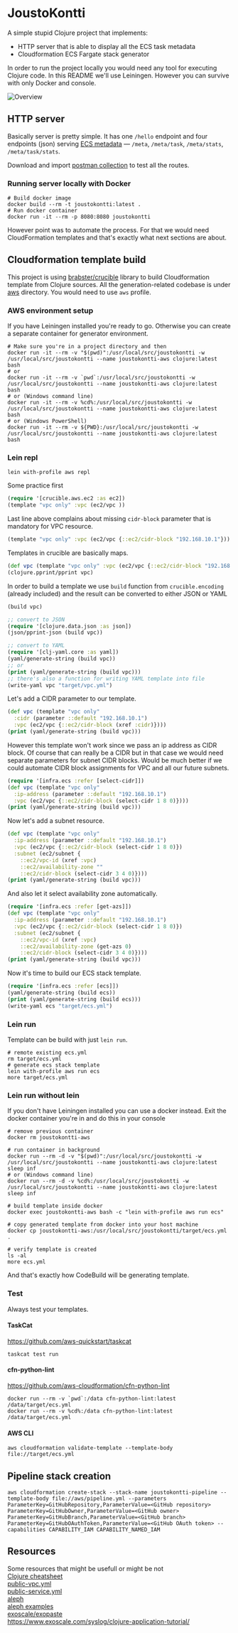 # JoustoKontti

A simple stupid Clojure project that implements:
* HTTP server that is able to display all the ECS task metadata
* Cloudformation ECS Fargate stack generator

In order to run the project locally you would need any tool for executing Clojure code. In this README we'll use Leiningen. However you can survive with only Docker and console.

![Overview](/doc/overview.jpg)

## HTTP server

Basically server is pretty simple. It has one `/hello` endpoint and four endpoints (json) serving [ECS metadata](https://docs.aws.amazon.com/AmazonECS/latest/developerguide/task-metadata-endpoint-v3.html) &mdash; `/meta`, `/meta/task`, `/meta/stats`, `/meta/task/stats`.

Download and import [postman collection](doc/postman_collection.json) to test all the routes.

### Running server locally with Docker

```shell
# Build docker image
docker build --rm -t joustokontti:latest .
# Run docker container
docker run -it --rm -p 8080:8080 joustokontti
```

However point was to automate the process. For that we would need CloudFormation templates and that's exactly what next sections are about.

## Cloudformation template build

This project is using [brabster/crucible](https://github.com/brabster/crucible) library to build Cloudformation template from Clojure sources. All the generation-related codebase is under [aws](/aws) directory. You would need to use `aws` profile.

### AWS environment setup

If you have Leiningen installed you're ready to go. Otherwise you can create a separate container for generator environment.

```shell
# Make sure you're in a project directory and then
docker run -it --rm -v "$(pwd)":/usr/local/src/joustokontti -w /usr/local/src/joustokontti --name joustokontti-aws clojure:latest bash
# or
docker run -it --rm -v `pwd`:/usr/local/src/joustokontti -w /usr/local/src/joustokontti --name joustokontti-aws clojure:latest bash
# or (Windows command line)
docker run -it --rm -v %cd%:/usr/local/src/joustokontti -w /usr/local/src/joustokontti --name joustokontti-aws clojure:latest bash
# or (Windows PowerShell)
docker run -it --rm -v ${PWD}:/usr/local/src/joustokontti -w /usr/local/src/joustokontti --name joustokontti-aws clojure:latest bash
```

### Lein repl

```shell
lein with-profile aws repl
```
Some practice first
```clojure
(require '[crucible.aws.ec2 :as ec2])
(template "vpc only" :vpc (ec2/vpc ))
```
Last line above complains about missing `cidr-block` parameter that is mandatory for VPC resource.
```clojure
(template "vpc only" :vpc (ec2/vpc {::ec2/cidr-block "192.168.10.1"}))
```
Templates in crucible are basically maps.
```clojure
(def vpc (template "vpc only" :vpc (ec2/vpc {::ec2/cidr-block "192.168.10.1"})))
(clojure.pprint/pprint vpc)
```

In order to build a template we use `build` function from `crucible.encoding` (already included) and the result can be converted to either JSON or YAML
```clojure
(build vpc)

;; convert to JSON
(require '[clojure.data.json :as json])
(json/pprint-json (build vpc))

;; convert to YAML
(require '[clj-yaml.core :as yaml])
(yaml/generate-string (build vpc))
;; or
(print (yaml/generate-string (build vpc)))
;; there's also a function for writing YAML template into file
(write-yaml vpc "target/vpc.yml")
```

Let's add a CIDR parameter to our template.

```clojure
(def vpc (template "vpc only"
  :cidr (parameter ::default "192.168.10.1")
  :vpc (ec2/vpc {::ec2/cidr-block (xref :cidr)})))
(print (yaml/generate-string (build vpc)))
```

However this template won't work since we pass an ip address as CIDR block. Of course that can really be a CIDR but in that case we would need separate parameters for subnet CIDR blocks. Would be much better if we could automate CIDR block assignments for VPC and all our future subnets.

```clojure
(require '[infra.ecs :refer [select-cidr]])
(def vpc (template "vpc only"
  :ip-address (parameter ::default "192.168.10.1")
  :vpc (ec2/vpc {::ec2/cidr-block (select-cidr 1 8 0)})))
(print (yaml/generate-string (build vpc)))
```

Now let's add a subnet resource.

```clojure
(def vpc (template "vpc only"
  :ip-address (parameter ::default "192.168.10.1")
  :vpc (ec2/vpc {::ec2/cidr-block (select-cidr 1 8 0)})
  :subnet (ec2/subnet {
    ::ec2/vpc-id (xref :vpc)
    ::ec2/availability-zone ""
    ::ec2/cidr-block (select-cidr 3 4 0)})))
(print (yaml/generate-string (build vpc)))
```

And also let it select availability zone automatically.

```clojure
(require '[infra.ecs :refer [get-azs]])
(def vpc (template "vpc only"
  :ip-address (parameter ::default "192.168.10.1")
  :vpc (ec2/vpc {::ec2/cidr-block (select-cidr 1 8 0)})
  :subnet (ec2/subnet {
    ::ec2/vpc-id (xref :vpc)
    ::ec2/availability-zone (get-azs 0)
    ::ec2/cidr-block (select-cidr 3 4 0)})))
(print (yaml/generate-string (build vpc)))
```

Now it's time to build our ECS stack template.
```clojure
(require '[infra.ecs :refer [ecs]])
(yaml/generate-string (build ecs))
(print (yaml/generate-string (build ecs)))
(write-yaml ecs "target/ecs.yml")
```

### Lein run

Template can be build with just `lein run`.

```shell
# remote existing ecs.yml
rm target/ecs.yml
# generate ecs stack template
lein with-profile aws run ecs
more target/ecs.yml
```

### Lein run without lein

If you don't have Leiningen installed you can use a docker instead. Exit the docker container you're in and do this in your console

```shell
# remove previous container
docker rm joustokontti-aws

# run container in background
docker run --rm -d -v "$(pwd)":/usr/local/src/joustokontti -w /usr/local/src/joustokontti --name joustokontti-aws clojure:latest sleep inf
# or (Windows command line)
docker run --rm -d -v %cd%:/usr/local/src/joustokontti -w /usr/local/src/joustokontti --name joustokontti-aws clojure:latest sleep inf

# build template inside docker
docker exec joustokontti-aws bash -c "lein with-profile aws run ecs"

# copy generated template from docker into your host machine
docker cp joustokontti-aws:/usr/local/src/joustokontti/target/ecs.yml .

# verify template is created
ls -al
more ecs.yml
```

And that's exactly how CodeBuild will be generating template.

### Test

Always test your templates.

#### TaskCat

https://github.com/aws-quickstart/taskcat

```shell
taskcat test run
```

#### cfn-python-lint

https://github.com/aws-cloudformation/cfn-python-lint

```shell
docker run --rm -v `pwd`:/data cfn-python-lint:latest /data/target/ecs.yml
docker run --rm -v %cd%:/data cfn-python-lint:latest /data/target/ecs.yml
```

#### AWS CLI

```shell
aws cloudformation validate-template --template-body file://target/ecs.yml
```

## Pipeline stack creation

```shell
aws cloudformation create-stack --stack-name joustokontti-pipeline --template-body file://aws/pipeline.yml --parameters ParameterKey=GitHubRepository,ParameterValue=<GitHub repository> ParameterKey=GitHubOwner,ParameterValue=<GitHub owner> ParameterKey=GitHubBranch,ParameterValue=<GitHub branch> ParameterKey=GitHubOAuthToken,ParameterValue=<GitHub OAuth token> --capabilities CAPABILITY_IAM CAPABILITY_NAMED_IAM
```

## Resources

Some resources that might be usefull or might be not  
[Clojure cheatsheet](https://clojure.org/api/cheatsheet)  
[public-vpc.yml](https://github.com/awslabs/aws-cloudformation-templates/blob/master/aws/services/ECS/FargateLaunchType/clusters/public-vpc.yml)  
[public-service.yml](https://github.com/awslabs/aws-cloudformation-templates/blob/master/aws/services/ECS/FargateLaunchType/services/public-service.yml)  
[aleph](https://github.com/ztellman/aleph)  
[aleph examples](https://aleph.io/examples/literate.html#aleph.examples.http)  
[exoscale/exopaste](https://github.com/exoscale/exopaste/)  
https://www.exoscale.com/syslog/clojure-application-tutorial/  
